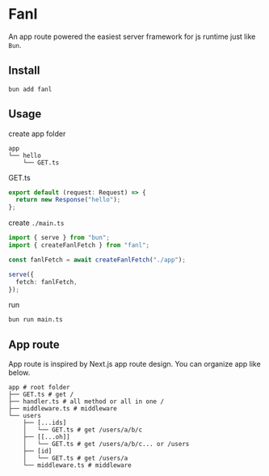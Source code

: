 # Fanl

An app route powered the easiest server framework for js runtime just like `Bun`.

## Install

```shell
bun add fanl
```

## Usage

create app folder

```
app
└── hello
    └── GET.ts
```

GET.ts

```typescript
export default (request: Request) => {
  return new Response("hello");
};
```

create `./main.ts`

```typescript
import { serve } from "bun";
import { createFanlFetch } from "fanl";

const fanlFetch = await createFanlFetch("./app");

serve({
  fetch: fanlFetch,
});
```

run

```shell
bun run main.ts
```

## App route

App route is inspired by Next.js app route design. You can organize app like below.

```
app # root folder
├── GET.ts # get /
├── handler.ts # all method or all in one /
├── middleware.ts # middleware
└── users
    ├── [...ids]
    │   └── GET.ts # get /users/a/b/c
    ├── [[...oh]]
    │   └── GET.ts # get /users/a/b/c... or /users
    ├── [id]
    │   └── GET.ts # get /users/a
    └── middleware.ts # middleware
```
